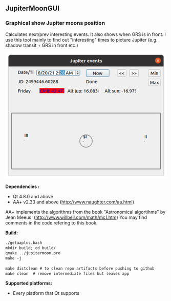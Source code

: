 ## JupiterMoonGUI

### Graphical show Jupiter moons position

Calculates next/prev interesting events. It also shows when GRS is in front. I use this tool mainly to find out "interesting" times to picture Jupiter (e.g. shadow transit + GRS in front etc.)

![Screenshot](Screenshot.png)

**Dependencies :**
- Qt 4.8.0 and above 
- AA+ v2.33 and above (http://www.naughter.com/aa.html)

AA+ implements the algorithms from the book "Astronomical algortihms" by Jean Meeus. (http://www.willbell.com/math/mc1.htm)
You may find comments in the code refering to this book.

**Build:**
```
./getaaplus.bash
mkdir build; cd build/
qmake ../jupitermoon.pro
make -j

make distclean # to clean repo artifacts before pushing to github
make clean  # remove intermediate files but leaves app
```

**Supported platforms:**
- Every platform that Qt supports
